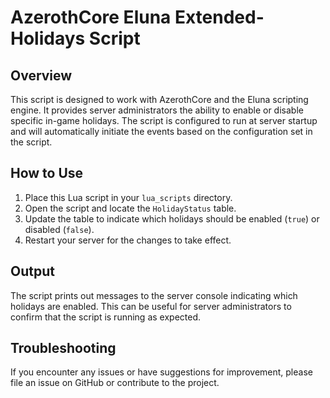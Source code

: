 # AzerothCore Eluna Extended-Holidays Script

## Overview

This script is designed to work with AzerothCore and the Eluna scripting engine. It provides server administrators the ability to enable or disable specific in-game holidays. The script is configured to run at server startup and will automatically initiate the events based on the configuration set in the script.

## How to Use

1. Place this Lua script in your `lua_scripts` directory.
2. Open the script and locate the `HolidayStatus` table.
3. Update the table to indicate which holidays should be enabled (`true`) or disabled (`false`).
4. Restart your server for the changes to take effect.

## Output

The script prints out messages to the server console indicating which holidays are enabled. This can be useful for server administrators to confirm that the script is running as expected.

## Troubleshooting

If you encounter any issues or have suggestions for improvement, please file an issue on GitHub or contribute to the project.
